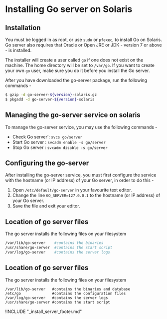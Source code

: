 # Installing Go server on Solaris

<!-- toc -->

## Installation

You must be logged in as root, or use ```sudo``` or ```pfexec```, to install Go on Solaris. Go server also requires that Oracle or Open JRE or JDK - version 7 or above - is installed.

The installer will create a user called ```go``` if one does not exist on the machine. The home directory will be set to ```/var/go```. If you want to create your own ```go``` user, make sure you do it before you install the Go server.

After you have downloaded the go-server package, run the following commands -

``` bash
$ gzip -d go-server-${version}-solaris.gz
$ pkgadd -d go-server-${version}-solaris
```

## Managing the go-server service on solaris

To manage the go-server service, you may use the following commands -

-   Check Go server': ```svcs go/server```
-   Start Go server : ```svcadm enable -s go/server```
-   Stop Go server : ```svcadm disable -s go/server```

## Configuring the go-server

After installing the go-server service, you must first configure the service with the hostname (or IP address) of your Go server, in order to do this -

1.  Open ```/etc/default/go-server``` in your favourite text editor.
2.  Change the line ```GO_SERVER=127.0.0.1``` to the hostname (or IP address) of your Go server.
3.  Save the file and exit your editor.

## Location of go server files

The go server installs the following files on your filesystem

``` bash
/var/lib/go-server    #contains the binaries
/usr/share/go-server  #contains the start script
/var/log/go-server    #contains the server logs
```

## Location of go server files

The go server installs the following files on your filesystem

```
/var/lib/go-server   #contains the binaries and database
/etc/go              #contains the configuration files
/var/log/go-server   #contains the server logs
/usr/share/go-server #contains the start script
```

!INCLUDE "_install_server_footer.md"
